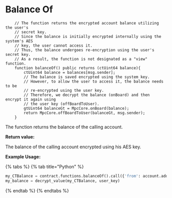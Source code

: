# Balance Of

```solidity
    // The function returns the encrypted account balance utilizing the user's 
    // secret key. 
    // Since the balance is initially encrypted internally using the system's AES 
    // key, the user cannot access it. 
    // Thus, the balance undergoes re-encryption using the user's secret key. 
    // As a result, the function is not designated as a "view" function.
    function balanceOf() public returns (ctUint64 balance){
        ctUint64 balance = balances[msg.sender];
        // The balance is saved encrypted using the system key. 
        // However, to allow the user to access it, the balance needs to be 
        // re-encrypted using the user key. 
        // Therefore, we decrypt the balance (onBoard) and then encrypt it again using 
        // the user key (offBoardToUser).
        gtUint64 balanceGt = MpcCore.onBoard(balance);
        return MpcCore.offBoardToUser(balanceGt, msg.sender);
    }
```

The function returns the balance of the calling account.

**Return value:**

The balance of the calling account encrypted using his AES key.

**Example Usage:**

{% tabs %}
{% tab title="Python" %}
```python
my_CTBalance = contract.functions.balanceOf().call({'from': account.address})
my_balance = decrypt_value(my_CTBalance, user_key)
```
{% endtab %}
{% endtabs %}
